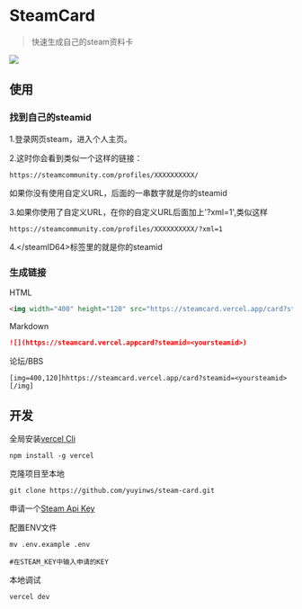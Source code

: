 # SteamCard

> 快速生成自己的steam资料卡

[![](https://steamcard.vercel.app/card?steamid=76561198340841543)](https://github.com/yuyinws/steam-card)

## 使用

### 找到自己的steamid

1.登录网页steam，进入个人主页。

2.这时你会看到类似一个这样的链接：

```
https://steamcommunity.com/profiles/XXXXXXXXXX/
```

如果你没有使用自定义URL，后面的一串数字就是你的steamid

3.如果你使用了自定义URL，在你的自定义URL后面加上'?xml=1',类似这样

```
https://steamcommunity.com/profiles/XXXXXXXXXX/?xml=1
```

4.<steamID64>\</steamID64>标签里的就是你的steamid

### 生成链接

HTML

```html
<img width="400" height="120" src="https://steamcard.vercel.app/card?steamid=<yoursteamid>"></img>  
```

Markdown

``` markdown
![](https://steamcard.vercel.appcard?steamid=<yoursteamid>)
```

论坛/BBS
```
[img=400,120]hhttps://steamcard.vercel.app/card?steamid=<yoursteamid>[/img]
```

## 开发

全局安装[vercel Cli](https://vercel.com/cli)

``` shell
npm install -g vercel
```

克隆项目至本地

``` shell
git clone https://github.com/yuyinws/steam-card.git
```

申请一个[Steam Api Key](https://steamcommunity.com/dev/apikey)

配置ENV文件

``` shell
mv .env.example .env

#在STEAM_KEY中输入申请的KEY
```

本地调试

``` shell
vercel dev
```

